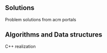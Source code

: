## Solutions
Problem solutions from acm portals



## Algorithms and Data structures
C++ realization
